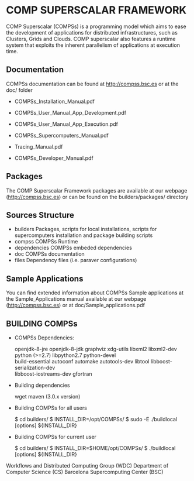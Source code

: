 # COMP SUPERSCALAR FRAMEWORK

COMP Superscalar (COMPSs) is a programming model which aims to ease the development of applications for distributed infrastructures,
such as Clusters, Grids and Clouds. COMP superscalar also features a runtime system that exploits the inherent parallelism of 
applications at execution time.


## Documentation

COMPSs documentation can be found at http://compss.bsc.es or at the doc/ folder

  * COMPSs_Installation_Manual.pdf

  * COMPSs_User_Manual_App_Development.pdf
  * COMPSs_User_Manual_App_Execution.pdf

  * COMPSs_Supercomputers_Manual.pdf
  * Tracing_Manual.pdf

  * COMPSs_Developer_Manual.pdf


## Packages
The COMP Superscalar Framework packages are available at our webpage (http://compss.bsc.es) or 
can be found on the builders/packages/ directory


## Sources Structure

  * builders			Packages, scripts for local installations, scripts for supercomputers installation
				and package building scripts
  * compss              	COMPSs Runtime
  * dependencies        	COMPSs embeded dependencies
  * doc                 	COMPSs documentation
  * files			Dependency files (i.e. paraver configurations)


## Sample Applications

You can find extended information about COMPSs Sample applications at the Sample_Applications manual available
at our webpage (http://compss.bsc.es) or at doc/Sample_applications.pdf


## BUILDING COMPSs

* COMPSs Dependencies:

	openjdk-8-jre openjdk-8-jdk graphviz xdg-utils libxml2 libxml2-dev python (>=2.7) libpython2.7 python-devel \
        build-essential autoconf automake autotools-dev libtool libboost-serialization-dev \
	libboost-iostreams-dev gfortran 

* Building dependencies

	wget
	maven		(3.0.x version)


* Building COMPSs for all users

	$ cd builders/
	$ INSTALL_DIR=/opt/COMPSs/
	$ sudo -E ./buildlocal [options] ${INSTALL_DIR}

* Building COMPSs for current user

	$ cd builders/
        $ INSTALL_DIR=$HOME/opt/COMPSs/
        $ ./buildlocal [options] ${INSTALL_DIR}


Workflows and Distributed Computing Group (WDC)
Department of Computer Science (CS)
Barcelona Supercomputing Center (BSC) 

